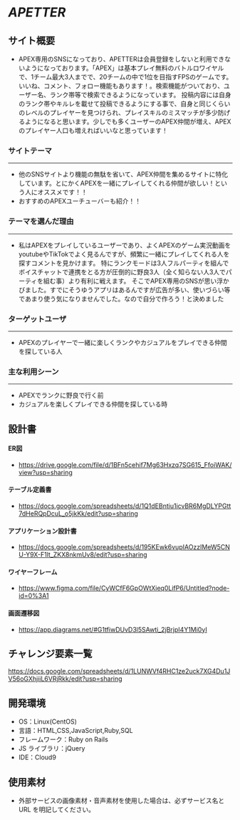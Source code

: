 # _APETTER_

## サイト概要
- APEX専用のSNSになっており、APETTERは会員登録をしないと利用できないようになっております。「APEX」は基本プレイ無料のバトルロワイヤルで、1チーム最大3人までで、20チームの中で1位を目指すFPSのゲームです。いいね、コメント、フォロー機能もあります！。検索機能がついており、ユーザー名、ランク帯等で検索できるようになっています。 投稿内容には自身のランク帯やキルレを載せて投稿できるようにする事で、自身と同じくらいのレベルのプレイヤーを見つけられ、プレイスキルのミスマッチが多少防げるようになると思います。少しでも多くユーザーのAPEX仲間が増え、APEXのプレイヤー人口も増えればいいなと思っています！

### サイトテーマ
***
- 他のSNSサイトより機能の無駄を省いて、APEX仲間を集めるサイトに特化しています。とにかくAPEXを一緒にプレイしてくれる仲間が欲しい！という人にオススメです！！
- おすすめのAPEXユーチューバーも紹介！！


### テーマを選んだ理由
***
- 私はAPEXをプレイしているユーザーであり、よくAPEXのゲーム実況動画をyoutubeやTikTokでよく見るんですが、頻繁に一緒にプレイしてくれる人を探すコメントを見かけます。  特にランクモードは3人フルパーティを組んでボイスチャットで連携をとる方が圧倒的に野良3人（全く知らない人3人でパーティを組む事）より有利に戦えます。  そこでAPEX専用のSNSが思い浮かびました。すでにそうゆうアプリはあるんですが広告が多い、使いづらい等であまり使う気になりませんでした。なので自分で作ろう！と決めました



### ターゲットユーザ
***
- APEXのプレイヤーで一緒に楽しくランクやカジュアルをプレイできる仲間を探している人



### 主な利用シーン
***
- APEXでランクに野良で行く前
- カジュアルを楽しくプレイできる仲間を探している時


## 設計書

#### ER図
- https://drive.google.com/file/d/1BFn5cehif7Mg63Hxzq7SG615_FfoiWAK/view?usp=sharing

#### テーブル定義書
- https://docs.google.com/spreadsheets/d/1Q1dEBntiu1icvBR6MgDLYPGtt7dHeRQpDcuL_o5jkKk/edit?usp=sharing

#### アプリケーション設計書
- https://docs.google.com/spreadsheets/d/195KEwk6vupIAOzzIMeW5CNU-Y9X-F1lt_ZKX8nkmUv8/edit?usp=sharing

#### ワイヤーフレーム
- https://www.figma.com/file/CyWCfF6GpOWtXieq0LifP6/Untitled?node-id=0%3A1

#### 画面遷移図
- https://app.diagrams.net/#G1tfiwDUvD3l5SAwti_2jBrjpI4Y1Mi0yI

## チャレンジ要素一覧
https://docs.google.com/spreadsheets/d/1LUNWVf4RHC1ze2uck7XG4Du1JV56oGXhjiiL6VRjRkk/edit?usp=sharing

## 開発環境

- OS：Linux(CentOS)
- 言語：HTML,CSS,JavaScript,Ruby,SQL
- フレームワーク：Ruby on Rails
- JS ライブラリ：jQuery
- IDE：Cloud9

## 使用素材

- 外部サービスの画像素材・音声素材を使用した場合は、必ずサービス名と URL を明記してください。
